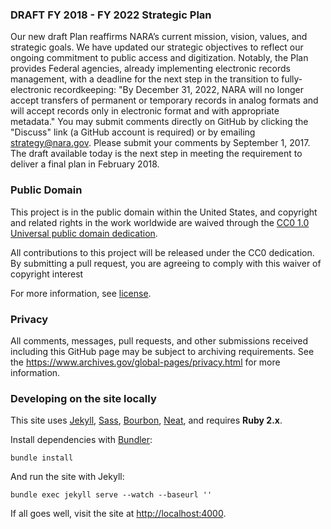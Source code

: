 ### DRAFT FY 2018 - FY 2022 Strategic Plan

Our new draft Plan  reaffirms NARA’s current mission, vision, values, and strategic goals. We have updated our strategic objectives to reflect our ongoing commitment to public access and digitization. Notably, the Plan provides Federal agencies, already implementing electronic records management, with a deadline for the next step in the transition to fully-electronic recordkeeping: "By December 31, 2022, NARA will no longer accept transfers of permanent or temporary records in analog formats and will accept records only in electronic format and with appropriate metadata." You may submit comments directly on GitHub by clicking the "Discuss" link (a GitHub account is required) or by emailing strategy@nara.gov. Please submit your comments by September 1, 2017. The draft available today is the next step in meeting the requirement to deliver a final plan in February 2018.

### Public Domain

This project is in the public domain within the United States, and
copyright and related rights in the work worldwide are waived through
the [CC0 1.0 Universal public domain dedication](https://creativecommons.org/publicdomain/zero/1.0/).

All contributions to this project will be released under the CC0 dedication. By submitting a pull request, you are agreeing to comply with this waiver of copyright interest

For more information, see [license](https://github.com/usnationalarchives/strategic-plan/blob/gh-pages/LICENSE.md).


### Privacy

All comments, messages, pull requests, and other submissions received including this GitHub page may be subject to archiving requirements. See the <https://www.archives.gov/global-pages/privacy.html> for more information.

### Developing on the site locally

This site uses [Jekyll](http://jekyllrb.com), [Sass](http://sass-lang.com), [Bourbon](http://bourbon.io), [Neat](http://neat.bourbon.io), and requires **Ruby 2.x**.

Install dependencies with [Bundler](http://bundler.io/):

```shell
bundle install
```

And run the site with Jekyll:

```shell
bundle exec jekyll serve --watch --baseurl ''
```

If all goes well, visit the site at <http://localhost:4000>.
